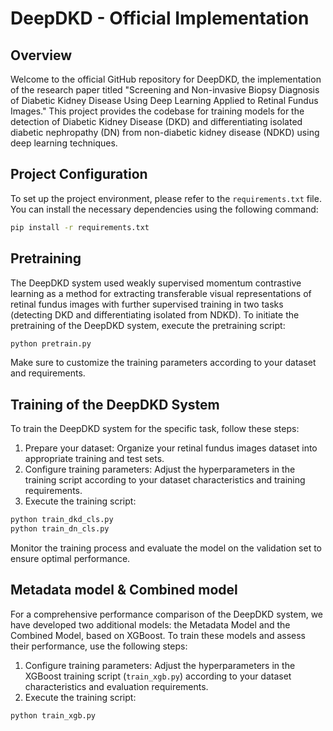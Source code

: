 # DeepDKD - Official Implementation

## Overview
Welcome to the official GitHub repository for DeepDKD, the implementation of the research paper titled "Screening and Non-invasive Biopsy Diagnosis of Diabetic Kidney Disease Using Deep Learning Applied to Retinal Fundus Images." 
This project provides the codebase for training models for the detection of Diabetic Kidney Disease (DKD) and differentiating isolated diabetic nephropathy (DN) from non-diabetic kidney disease (NDKD) using deep learning techniques.

## Project Configuration
To set up the project environment, please refer to the `requirements.txt` file. You can install the necessary dependencies using the following command:

```bash
pip install -r requirements.txt
```

## Pretraining
The DeepDKD system used weakly supervised momentum contrastive learning as a method for extracting transferable visual representations of retinal fundus images with further supervised training in two tasks (detecting DKD and differentiating isolated from NDKD). 
To initiate the pretraining of the DeepDKD system, execute the pretraining script:

```bash
python pretrain.py
```

Make sure to customize the training parameters according to your dataset and requirements. 

## Training of the DeepDKD System
To train the DeepDKD system for the specific task, follow these steps:

1. Prepare your dataset: Organize your retinal fundus images dataset into appropriate training and test sets.
2. Configure training parameters: Adjust the hyperparameters in the training script according to your dataset characteristics and training requirements.
3. Execute the training script:

```bash
python train_dkd_cls.py
python train_dn_cls.py
```
Monitor the training process and evaluate the model on the validation set to ensure optimal performance.

## Metadata model & Combined model
For a comprehensive performance comparison of the DeepDKD system, we have developed two additional models: the Metadata Model and the Combined Model, based on XGBoost. 
To train these models and assess their performance, use the following steps:

1. Configure training parameters: Adjust the hyperparameters in the XGBoost training script (`train_xgb.py`) according to your dataset characteristics and evaluation requirements.
2. Execute the training script:

```bash
python train_xgb.py
```


